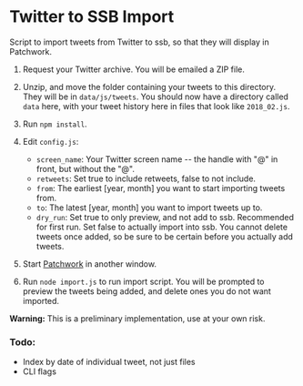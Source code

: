 # Twitter to SSB Import 

Script to import tweets from Twitter to ssb, so that they will display in Patchwork.

1. Request your Twitter archive. You will be emailed a ZIP file.

2. Unzip, and move the folder containing your tweets to this directory. They will be in `data/js/tweets`. You should now have a directory called `data` here, with your tweet history here in files that look like `2018_02.js`.

3. Run `npm install`.

4. Edit `config.js`:
    - `screen_name`: Your Twitter screen name -- the handle with "@" in front, but without the "@".
    - `retweets`: Set true to include retweets, false to not include.
    - `from`: The earliest [year, month] you want to start importing tweets from.
    - `to`: The latest [year, month] you want to import tweets up to.
    - `dry_run`: Set true to only preview, and not add to ssb. Recommended for first run. Set false to actually import into ssb. You cannot delete tweets once added, so be sure to be certain before you actually add tweets. 
    
5. Start [Patchwork](https://github.com/ssbc/patchwork) in another window. 

6. Run `node import.js` to run import script. You will be prompted to preview the tweets being added, and delete ones you do not want imported. 


**Warning:** This is a preliminary implementation, use at your own risk.

### Todo: 

- Index by date of individual tweet, not just files
- CLI flags
